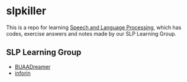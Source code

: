 # slpkiller

This is a repo for learning [Speech and Language Processing](https://web.stanford.edu/~jurafsky/slp3/), which has codes, exercise answers and notes made by our SLP Learning Group.

## SLP Learning Group

* [BUAADreamer](https://github.com/BUAADreamer)
* [inforin](https://github.com/inforin)